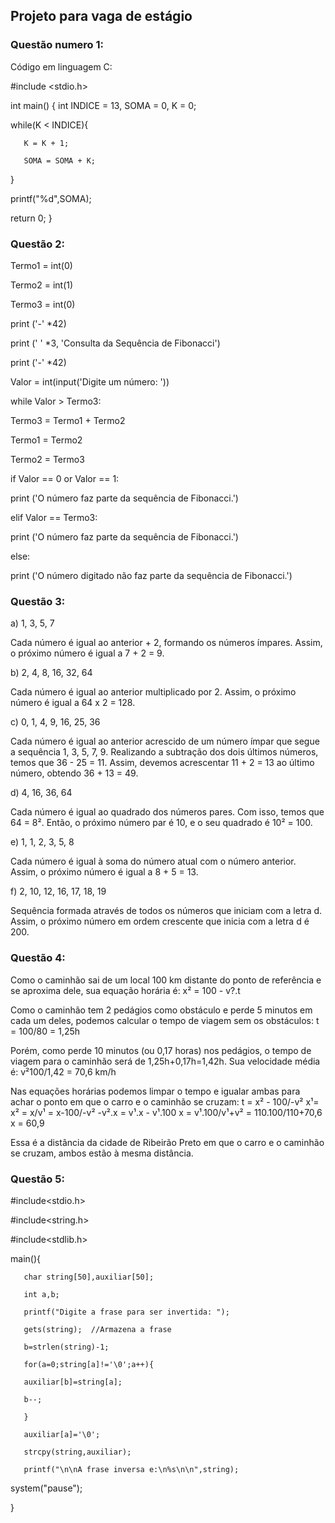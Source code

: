 ## Projeto para vaga de estágio

### Questão numero 1: 
Código em linguagem C:

#include <stdio.h>

int main() {
int INDICE = 13, SOMA = 0, K = 0;

   while(K < INDICE){
   
       K = K + 1;

       SOMA = SOMA + K;
   }
   
   printf("%d",SOMA);
   
return 0;
}

### Questão 2:
Termo1 = int(0)

Termo2 = int(1)

Termo3 = int(0)

print ('-' *42)

print (' ' *3, 'Consulta da Sequência de Fibonacci')

print ('-' *42)

Valor = int(input('Digite um número: '))

while Valor > Termo3:

Termo3 = Termo1 + Termo2

Termo1 = Termo2

Termo2 = Termo3

if Valor == 0 or Valor == 1:

print ('O número faz parte da sequência de Fibonacci.')

elif Valor == Termo3:

print ('O número faz parte da sequência de Fibonacci.')

else:

print ('O número digitado não faz parte da sequência de Fibonacci.')

### Questão 3:
a) 1, 3, 5, 7

Cada número é igual ao anterior + 2, formando os números ímpares. Assim, o próximo número é igual a 7 + 2 = 9.

b) 2, 4, 8, 16, 32, 64


Cada número é igual ao anterior multiplicado por 2. Assim, o próximo número é igual a 64 x 2 = 128.

c) 0, 1, 4, 9, 16, 25, 36

Cada número é igual ao anterior acrescido de um número ímpar que segue a sequência 1, 3, 5, 7, 9. Realizando a subtração dos dois últimos números, temos que 36 - 25 = 11. Assim, devemos acrescentar 11 + 2 = 13 ao último número, obtendo 36 + 13 = 49.

d) 4, 16, 36, 64

Cada número é igual ao quadrado dos números pares. Com isso, temos que 64 = 8². Então, o próximo número par é 10, e o seu quadrado é 10² = 100.

e) 1, 1, 2, 3, 5, 8

Cada número é igual à soma do número atual com o número anterior. Assim, o próximo número é igual a 8 + 5 = 13.

f) 2, 10, 12, 16, 17, 18, 19

Sequência formada através de todos os números que iniciam com a letra d. Assim, o próximo número em ordem crescente que inicia com a letra d é 200.

### Questão 4:
Como o caminhão sai de um local 100 km distante do ponto de referência e se aproxima dele, sua equação horária é:
x² = 100 - v?.t

Como o caminhão tem 2 pedágios como obstáculo e perde 5 minutos em cada um deles, podemos calcular o tempo de viagem sem os obstáculos:
t = 100/80 = 1,25h

Porém, como perde 10 minutos (ou 0,17 horas) nos pedágios, o tempo de viagem para o caminhão será de 1,25h+0,17h=1,42h. Sua velocidade média é:
v²100/1,42 = 70,6 km/h

Nas equações horárias podemos limpar o tempo e igualar ambas para achar o ponto em que o carro e o caminhão se cruzam:
t = x² - 100/-v²
x¹= x² = x/v¹ = x-100/-v²
-v².x = v¹.x - v¹.100
x = v¹.100/v¹+v² = 110.100/110+70,6
x = 60,9

Essa é a distância da cidade de Ribeirão Preto em que o carro e o caminhão se cruzam, ambos estão à mesma distância.

### Questão 5:
#include<stdio.h>

#include<string.h>

#include<stdlib.h> 

     
main(){

       char string[50],auxiliar[50];
       
       int a,b;
       
       printf("Digite a frase para ser invertida: ");
       
       gets(string);  //Armazena a frase
       
       b=strlen(string)-1;    
       
       for(a=0;string[a]!='\0';a++){    
       
       auxiliar[b]=string[a];
       
       b--;     
       
       }
       
       auxiliar[a]='\0';      
       
       strcpy(string,auxiliar); 
       
       printf("\n\nA frase inversa e:\n%s\n\n",string);
       
system("pause");

}
